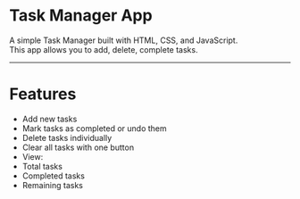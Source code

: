 #  Task Manager App

A simple Task Manager built with HTML, CSS, and JavaScript.  
This app allows you to add, delete, complete tasks.

------------------------


#  Features

-  Add new tasks  
-  Mark tasks as completed or undo them  
-  Delete tasks individually  
-  Clear all tasks with one button  
-  View:
  - Total tasks
  - Completed tasks
  - Remaining tasks  
